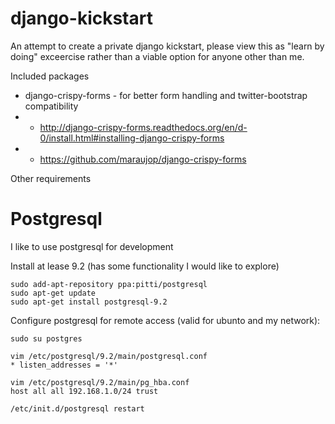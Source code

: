 django-kickstart
================

An attempt to create a private django kickstart, please view this as "learn by doing" exceercise rather than a viable option for anyone other than me.

Included packages

* django-crispy-forms - for better form handling and twitter-bootstrap compatibility
* * http://django-crispy-forms.readthedocs.org/en/d-0/install.html#installing-django-crispy-forms
* * https://github.com/maraujop/django-crispy-forms


Other requirements

Postgresql
==========

I like to use postgresql for development

Install at lease 9.2 (has some functionality I would like to explore)
```
sudo add-apt-repository ppa:pitti/postgresql
sudo apt-get update
sudo apt-get install postgresql-9.2
```
Configure postgresql for remote access (valid for ubunto and my network):
```
sudo su postgres

vim /etc/postgresql/9.2/main/postgresql.conf
* listen_addresses = '*'

vim /etc/postgresql/9.2/main/pg_hba.conf
host all all 192.168.1.0/24 trust

/etc/init.d/postgresql restart

```